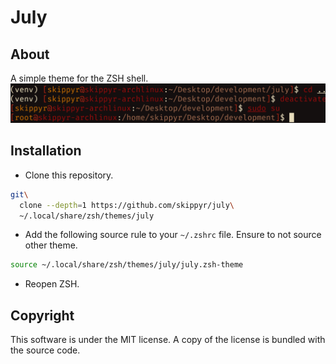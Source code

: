 # July
## About
A simple theme for the ZSH shell.
![](preview.png)

## Installation
-   Clone this repository.
```bash
git\
  clone --depth=1 https://github.com/skippyr/july\
  ~/.local/share/zsh/themes/july
```

-   Add the following source rule to your `~/.zshrc` file. Ensure to not source
    other theme.

```bash
source ~/.local/share/zsh/themes/july/july.zsh-theme
```

-   Reopen ZSH.

## Copyright
This software is under the MIT license. A copy of the license is bundled with
the source code.
